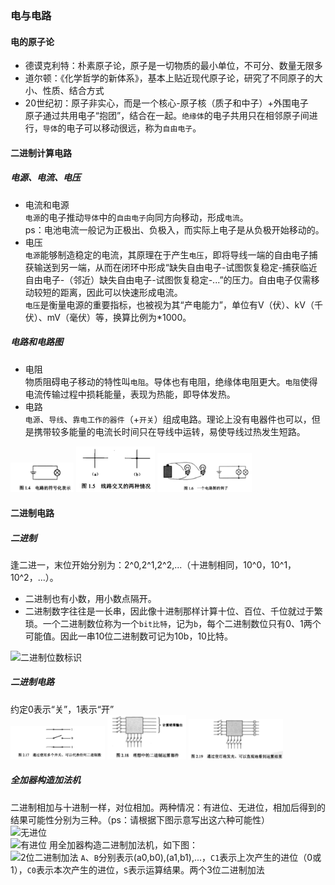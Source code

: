 

### 电与电路  
  
#### 电的原子论
- 德谟克利特：朴素原子论，原子是一切物质的最小单位，不可分、数量无限多 
- 道尔顿：《化学哲学的新体系》，基本上贴近现代原子论，研究了不同原子的大小、性质、结合方式  
- 20世纪初：原子非实心，而是一个核心-原子核（质子和中子）+外围电子  
原子通过共用电子“抱团”，结合在一起。`绝缘体`的电子共用只在相邻原子间进行，`导体`的电子可以移动很远，称为`自由电子`。  
  
#### 二进制计算电路
##### 电源、电流、电压
- 电流和电源  
`电源`的电子推动`导体`中的`自由电子`向同方向移动，形成`电流`。  
ps：电池电流一般记为正极出、负极入，而实际上电子是从负极开始移动的。  
- 电压   
`电源`能够制造稳定的电流，其原理在于产生`电压`，即将导线一端的自由电子捕获输送到另一端，从而在闭环中形成“缺失自由电子-试图恢复稳定-捕获临近自由电子-（邻近）缺失自由电子-试图恢复稳定-...”的压力。自由电子仅需移动较短的距离，因此可以快速形成电流。  
`电压`是衡量电源的重要指标，也被视为其“产电能力”，单位有V（伏）、kV（千伏）、mV（毫伏）等，换算比例为\*1000。  
##### 电路和电路图
- 电阻  
物质阻碍电子移动的特性叫`电阻`。导体也有电阻，绝缘体电阻更大。`电阻`使得电流传输过程中损耗能量，表现为热能，即导体发热。  
- 电路    
`电源`、`导线`、`靠电工作的器件`（+`开关`）组成电路。理论上没有电器件也可以，但是携带较多能量的电流长时间只在导线中运转，易使导线过热发生短路。  


<img src="https://github.com/KillTheBat-hub/ComputerLearning/blob/master/ReadingList/images/%E7%A9%BF%E8%B6%8A%E8%AE%A1%E7%AE%97%E6%9C%BA%E7%9A%84%E8%BF%B7%E9%9B%BE/%E7%94%B5%E8%B7%AF%E7%AC%A6%E5%8F%B7.JPG#pic_center" width=20%> <img src="https://github.com/KillTheBat-hub/ComputerLearning/blob/master/ReadingList/images/%E7%A9%BF%E8%B6%8A%E8%AE%A1%E7%AE%97%E6%9C%BA%E7%9A%84%E8%BF%B7%E9%9B%BE/%E7%94%B5%E8%B7%AF%E4%BA%A4%E5%8F%89.JPG#pic_center" width=25% alt="打点表示此处电路接通"> <img src="https://github.com/KillTheBat-hub/ComputerLearning/blob/master/ReadingList/images/%E7%A9%BF%E8%B6%8A%E8%AE%A1%E7%AE%97%E6%9C%BA%E7%9A%84%E8%BF%B7%E9%9B%BE/%E7%81%AF%E6%B3%A1%E7%94%B5%E8%B7%AF%E5%9B%BE.JPG#pic_center" width=30%>

#### 二进制电路
##### 二进制
逢二进一，末位开始分别为：2^0,2^1,2^2,...（十进制相同，10^0，10^1，10^2，...）。
- 二进制也有小数，用小数点隔开。
- 二进制数字往往是一长串，因此像十进制那样计算十位、百位、千位就过于繁琐。一个二进制数位称为一个`bit比特`，记为`b`，每个二进制数位只有0、1两个可能值。因此一串10位二进制数可记为10b，10比特。  
<img src="" width=20% alt="二进制位数标识">  

##### 二进制电路
约定0表示“关”，1表示“开”  
<img src="https://github.com/KillTheBat-hub/ComputerLearning/blob/master/ReadingList/images/%E7%A9%BF%E8%B6%8A%E8%AE%A1%E7%AE%97%E6%9C%BA%E7%9A%84%E8%BF%B7%E9%9B%BE/01%E7%A4%BA%E6%95%B0.JPG" width=30%> <img src="https://github.com/KillTheBat-hub/ComputerLearning/blob/master/ReadingList/images/%E7%A9%BF%E8%B6%8A%E8%AE%A1%E7%AE%97%E6%9C%BA%E7%9A%84%E8%BF%B7%E9%9B%BE/%E4%BA%8C%E8%BF%9B%E5%88%B6%E9%83%A8%E4%BB%B6.JPG" width=25%> <img src="https://github.com/KillTheBat-hub/ComputerLearning/blob/master/ReadingList/images/%E7%A9%BF%E8%B6%8A%E8%AE%A1%E7%AE%97%E6%9C%BA%E7%9A%84%E8%BF%B7%E9%9B%BE/%E4%BA%8C%E8%BF%9B%E5%88%B6%E9%83%A8%E4%BB%B6%E7%81%AF%E6%B3%A1.JPG" width=30%>

##### 全加器构造加法机
二进制相加与十进制一样，对位相加。两种情况：有进位、无进位，相加后得到的结果可能性分别为三种。（ps：请根据下图示意写出这六种可能性）  
<img src="" width=20% alt="无进位">  
<img src="" width=20% alt="有进位"> 
用全加器构造二进制加法机，如下图：  
<img src="" width=20% alt="2位二进制加法"> 
`A`、`B`分别表示(a0,b0),(a1,b1),...，`C1`表示上次产生的进位（0或1），`C0`表示本次产生的进位，`S`表示运算结果。两个3位二进制加法
